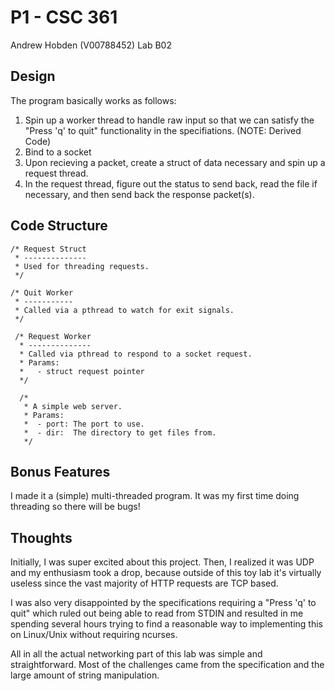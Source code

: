 # P1 - CSC 361 #
Andrew Hobden (V00788452) Lab B02

## Design ##

The program basically works as follows:

1. Spin up a worker thread to handle raw input so that we can satisfy the "Press 'q' to quit" functionality in the specifiations. (NOTE: Derived Code)
2. Bind to a socket
3. Upon recieving a packet, create a struct of data necessary and spin up a request thread.
4. In the request thread, figure out the status to send back, read the file if necessary, and then send back the response packet(s).

## Code Structure ##
    /* Request Struct
     * --------------
     * Used for threading requests.
     */

    /* Quit Worker
     * -----------
     * Called via a pthread to watch for exit signals.
     */
     
     /* Request Worker
      * --------------
      * Called via pthread to respond to a socket request.
      * Params:
      *   - struct request pointer
      */ 
      
      /*
       * A simple web server.
       * Params:
       *  - port: The port to use.
       *  - dir:  The directory to get files from.
       */


## Bonus Features ##
I made it a (simple) multi-threaded program. It was my first time doing threading so there will be bugs!

## Thoughts ##
Initially, I was super excited about this project. Then, I realized it was UDP and my enthusiasm took a drop, because outside of this toy lab it's virtually useless since the vast majority of HTTP requests are TCP based.

I was also very disappointed by the specifications requiring a "Press 'q' to quit" which ruled out being able to read from STDIN and resulted in me spending several hours trying to find a reasonable way to implementing this on Linux/Unix without requiring ncurses.

All in all the actual networking part of this lab was simple and straightforward. Most of the challenges came from the specification and the large amount of string manipulation.